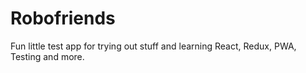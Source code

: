 # Robofriends

Fun little test app for trying out stuff and learning React, Redux, PWA, Testing and more.